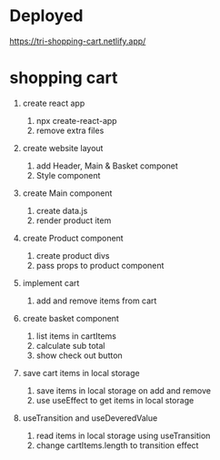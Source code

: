 # Deployed
https://tri-shopping-cart.netlify.app/

# shopping cart

1. create react app

   1. npx create-react-app
   2. remove extra files

2. create website layout

   1. add Header, Main & Basket componet
   2. Style component

3. create Main component

   1. create data.js
   2. render product item

4. create Product component

   1. create product divs
   2. pass props to product component

5. implement cart

   1. add and remove items from cart

6. create basket component

   1. list items in cartItems
   2. calculate sub total
   3. show check out button

7. save cart items in local storage

   1. save items in local storage on add and remove
   2. use useEffect to get items in local storage

8. useTransition and useDeveredValue
   1. read items in local storage using useTransition
   2. change cartItems.length to transition effect
